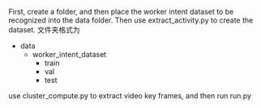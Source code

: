 First, create a <data> folder, and then place the worker intent dataset to be recognized into the data folder.
Then use extract_activity.py to create the dataset.
文件夹格式为  
- data
  - worker_intent_dataset
    - train
    - val
    - test

use cluster_compute.py to extract video key frames, and then run run.py
